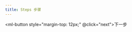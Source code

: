 ```yaml
---
title: Steps 步骤
---
```


<script>
  export default {
    data() {
      return {
        active: 0
      };
    },

    methods: {
      next() {
        if (this.active++ > 2) this.active = 0;
      }
    }
  }
</script>

<ml-steps :active="active" finish-status="success">
  <ml-step title="步骤 1"></ml-step>
  <ml-step title="步骤 2"></ml-step>
  <ml-step title="步骤 3"></ml-step>
</ml-steps>

<ml-button style="margin-top: 12px;" @click="next">下一步</ml-button>

<ml-steps :active="1">
  <ml-step title="步骤 1" description="这是一段很长很长很长的描述性文字"></ml-step>
  <ml-step title="步骤 2" description="这是一段很长很长很长的描述性文字"></ml-step>
  <ml-step title="步骤 3" description="这段就没那么长了"></ml-step>
</ml-steps>

<ml-steps :active="2" align-center>
  <ml-step title="步骤1" description="这是一段很长很长很长的描述性文字"></ml-step>
  <ml-step title="步骤2" description="这是一段很长很长很长的描述性文字"></ml-step>
  <ml-step title="步骤3" description="这是一段很长很长很长的描述性文字"></ml-step>
  <ml-step title="步骤4" description="这是一段很长很长很长的描述性文字"></ml-step>
</ml-steps>

<div style="height: 300px;">
  <ml-steps direction="vertical" :active="1">
    <ml-step title="步骤 1"></ml-step>
    <ml-step title="步骤 2"></ml-step>
    <ml-step title="步骤 3" description="这是一段很长很长很长的描述性文字"></ml-step>
  </ml-steps>
</div>

<ml-steps :active="1" simple>
  <ml-step title="步骤 1" icon="ml-icon-edit"></ml-step>
  <ml-step title="步骤 2" icon="ml-icon-upload"></ml-step>
  <ml-step title="步骤 3" icon="ml-icon-picture"></ml-step>
</ml-steps>

<ml-steps :active="1" finish-status="success" simple style="margin-top: 20px">
  <ml-step title="步骤 1"></ml-step>
  <ml-step title="步骤 2"></ml-step>
  <ml-step title="步骤 3"></ml-step>
</ml-steps>

<style>
  .ml-steps {
    margin: 20px 0;
  }
</style>